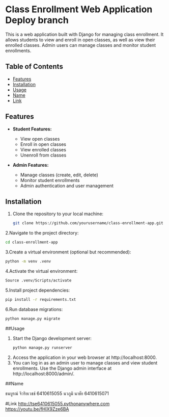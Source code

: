 # Class Enrollment Web Application Deploy branch

This is a web application built with Django for managing class enrollment. It allows students to view and enroll in open classes, as well as view their enrolled classes. Admin users can manage classes and monitor student enrollments.

## Table of Contents

- [Features](#features)
- [Installation](#installation)
- [Usage](#usage)
- [Name](#name)
- [Link](#link)

## Features

- **Student Features:**
  - View open classes
  - Enroll in open classes
  - View enrolled classes
  - Unenroll from classes

- **Admin Features:**
  - Manage classes (create, edit, delete)
  - Monitor student enrollments
  - Admin authentication and user management

## Installation

1. Clone the repository to your local machine:

   ```bash
   git clone https://github.com/yourusername/class-enrollment-app.git

2.Navigate to the project directory:
  ```bash
  cd class-enrollment-app
  ```

3.Create a virtual environment (optional but recommended):
  ```bash
  python -m venv .venv
  ```

4.Activate the virtual environment:
  ```bash
  Source .venv/Scripts/activate
  ```

5.Install project dependencies:
  ```bash
  pip install -r requirements.txt
  ```

6.Run database migrations:
  ```bash
  python manage.py migrate
  ```

##Usage
1. Start the Django development server:
   ```bash
   python manage.py runserver
   ```
2. Access the application in your web browser at http://localhost:8000.
3. You can log in as an admin user to manage classes and view student enrollments. Use the Django admin interface at http://localhost:8000/admin/.

##Name

ธนบูรณ์ จิวริยเวชช์ 6410615055
นวภูมิ นาชัย 6410615071

#Link
http://tse6410615055.pythonanywhere.com
https://youtu.be/fHIX9Zze6BA
